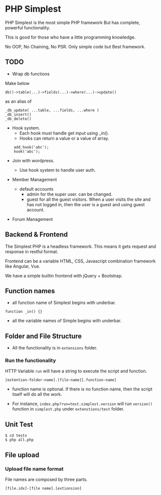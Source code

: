 # PHP Simplest

PHP Simplest is the most simple PHP framework But has complete, powerful functionality.

This is good for those who have a little programming knowledge.

No OOP, No Chaining, No PSR. Only simple code but Best framework.


## TODO

* Wrap db functions

Make below
````
db()->table(...)->fields(...)->where(...)->update()
````

as an alias of
````
_db_update( ...table, ...fields, ...where )
_db_insert()
_db_delete()
````


* Hook system.
    * Each hook must handle get input using _in().
    * Hooks can return a value or a value of array.

````
    add_hook('abc');
    hook('abc');
````

* Join with wordpress.
    * Use hook system to handle user auth.

* Member Management
    * default accounts
        * admin for the super user. can be changed.
        * guest for all the guest visitors.
            When a user visits the site and has not logged in, then the user is a guest and using guest account.



* Forum Management



## Backend & Frontend

The Simplest PHP is a headless framework.
This means it gets request and response in restful format.


Frontend can be a variable HTML, CSS, Javascript combination framework like Angular, Vue.

We have a simple builtin frontend with jQuery + Bootstrap.




## Function names

* all function name of Simplest begins with underbar.

````
function _in() {}
````


* all the variable names of Simple begins with underbar.



## Folder and File Structure

* All the functionality is in `extensions` folder.


### Run the functionality

HTTP Variable `run` will have a string to execute the script and function.

````
[extention-folder-name].[file-name][.function-name]
````

* function name is optional. If there is no function name, then the script itself will do all the work.

* For instance, `index.php?run=test.simplest.version` will run `version()` function in `simplest.php` under `extenstions/test` folder.



## Unit Test

````
$ cd tests
$ php all.php
````


## File upload

### Upload file name format

File names are composed by three parts.

````
[file.idx]-[file name].[extionsion]
````

